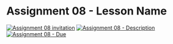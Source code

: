 # Assignment 08 - Lesson Name

[![Assignment 08 invitation](https://img.shields.io/badge/Assignment08-Repository-blue?style=for-the-badge&logo=open%20badges)](https://classroom.github.com/a/FJWkZvh_)
[![Assignment 08 - Description](https://img.shields.io/badge/Assignment08-Description-blue?style=for-the-badge&logo=open%20badges)](https://wellesley-bisc195.github.io/assignments/Assignment08/)
[![Assignment 08 - Due](https://img.shields.io/badge/Due-7%2F13%2F2020-orange?style=for-the-badge&logo=open%20badges)](https://wellesley-bisc195.github.io/assignments/Assignment08/)
